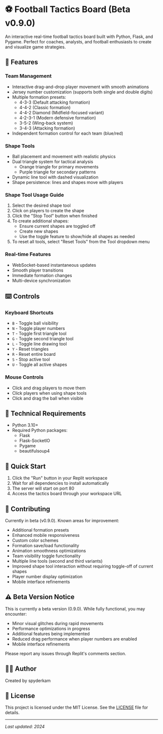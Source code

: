 # ⚽ Football Tactics Board (Beta v0.9.0)

An interactive real-time football tactics board built with Python, Flask, and Pygame. Perfect for coaches, analysts, and football enthusiasts to create and visualize game strategies.

## 🎯 Features

### Team Management
- Interactive drag-and-drop player movement with smooth animations
- Jersey number customization (supports both single and double digits)
- Multiple formation presets:
  - 4-3-3 (Default attacking formation)
  - 4-4-2 (Classic formation)
  - 4-4-2 Diamond (Midfield-focused variant)
  - 4-2-3-1 (Modern defensive formation)
  - 3-5-2 (Wing-back system)
  - 3-4-3 (Attacking formation)
- Independent formation control for each team (blue/red)

### Shape Tools
- Ball placement and movement with realistic physics
- Dual triangle system for tactical analysis
  - Orange triangle for primary movements
  - Purple triangle for secondary patterns
- Dynamic line tool with dashed visualization
- Shape persistence: lines and shapes move with players

### Shape Tool Usage Guide
1. Select the desired shape tool
2. Click on players to create the shape
3. Click the "Stop Tool" button when finished
4. To create additional shapes:
   - Ensure current shapes are toggled off
   - Create new shapes
   - Use the toggle feature to show/hide all shapes as needed
5. To reset all tools, select "Reset Tools" from the Tool dropdown menu

### Real-time Features
- WebSocket-based instantaneous updates
- Smooth player transitions
- Immediate formation changes
- Multi-device synchronization

## ⌨️ Controls

### Keyboard Shortcuts
- `B` - Toggle ball visibility
- `N` - Toggle player numbers
- `T` - Toggle first triangle tool
- `G` - Toggle second triangle tool
- `L` - Toggle line drawing tool
- `Y` - Reset triangles
- `R` - Reset entire board
- `S` - Stop active tool
- `U` - Toggle all active shapes

### Mouse Controls
- Click and drag players to move them
- Click players when using shape tools
- Click and drag the ball when visible

## 🔧 Technical Requirements

- Python 3.10+
- Required Python packages:
  - Flask
  - Flask-SocketIO
  - Pygame
  - beautifulsoup4

## 🚀 Quick Start

1. Click the "Run" button in your Replit workspace
2. Wait for all dependencies to install automatically
3. The server will start on port 80
4. Access the tactics board through your workspace URL

## 🤝 Contributing

Currently in beta (v0.9.0). Known areas for improvement:
- Additional formation presets
- Enhanced mobile responsiveness
- Custom color schemes
- Formation save/load functionality
- Animation smoothness optimizations
- Team visibility toggle functionality
- Multiple line tools (second and third variants)
- Improved shape tool interaction without requiring toggle-off of current shapes
- Player number display optimization
- Mobile interface refinements

## ⚠️ Beta Version Notice

This is currently a beta version (0.9.0). While fully functional, you may encounter:
- Minor visual glitches during rapid movements
- Performance optimizations in progress
- Additional features being implemented
- Reduced drag performance when player numbers are enabled
- Mobile interface refinements

Please report any issues through Replit's comments section.

## 👨‍💻 Author

Created by spyderkam

## 📝 License

This project is licensed under the MIT License. See the [LICENSE](https://github.com/spyderkam/Tactics-Board/blob/main/LICENSE) file for details.

---
*Last updated: 2024*
